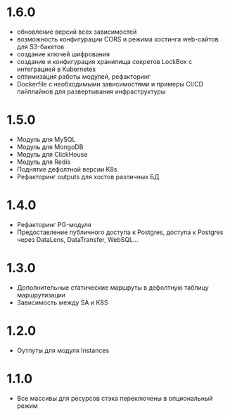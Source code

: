 # 1.6.0
* обновление версий всех зависимостей
* возможность конфигурации CORS и режима хостинга web-сайтов для S3-бакетов
* создание ключей шифрования
* создание и конфигурация хранилища секретов LockBox с интеграцией в Kubernetes
* оптимизация работы модулей, рефакторинг
* Dockerfile с необходимыми зависимостями и примеры CI/CD пайплайнов для развертывания инфраструктуры

# 1.5.0
* Модуль для MySQL
* Модуль для MongoDB
* Модуль для ClickHouse
* Модуль для Redis
* Поднятие дефолтной версии K8s
* Рефакторинг outputs для хостов различных БД

# 1.4.0
* Рефакторинг PG-модуля
* Предоставление публичного доступа к Postgres, доступа к Postgres через DataLens, DataTransfer, WebSQL...

# 1.3.0
* Дополнительные статические маршруты в дефолтную таблицу маршрутизации
* Зависимость между SA и K8S

# 1.2.0
* Оутпуты для модуля Instances

# 1.1.0
* Все массивы для ресурсов стэка переключены в опциональный режим